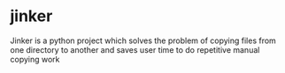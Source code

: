 # jinker
Jinker is a python project which solves the problem of copying files from one directory to another and saves user time to do repetitive manual copying work
